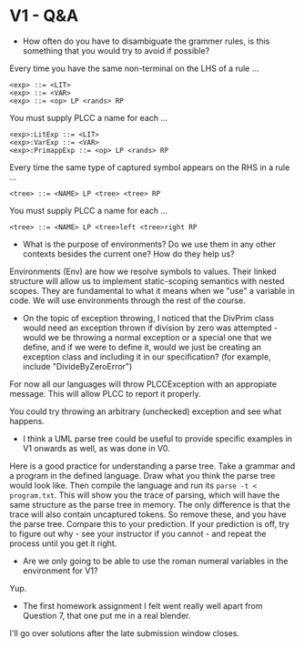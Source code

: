 ﻿# V1 - Q&A


* How often do you have to disambiguate the grammer rules, is this something that you would try to avoid if possible?

Every time you have the same non-terminal on the LHS of a rule ...

```
<exp> ::= <LIT>
<exp> ::= <VAR>
<exp> ::= <op> LP <rands> RP
```

You must supply PLCC a name for each ...

```
<exp>:LitExp ::= <LIT>
<exp>:VarExp ::= <VAR>
<exp>:PrimappExp ::= <op> LP <rands> RP
```

Every time the same type of captured symbol appears on the RHS in a rule ...

```
<tree> ::= <NAME> LP <tree> <tree> RP
```

You must supply PLCC a name for each ...

```
<tree> ::= <NAME> LP <tree>left <tree>right RP
```


* What is the purpose of environments? Do we use them in any other contexts besides the current one? How do they help us?

Environments (Env) are how we resolve symbols to values. Their linked structure will allow us to implement static-scoping semantics with nested scopes. They are fundamental to what it means when we "use" a variable in code. We will use environments through the rest of the course.


* On the topic of exception throwing, I noticed that the DivPrim class would need an exception thrown if division by zero was attempted - would we be throwing a normal exception or a special one that we define, and if we were to define it, would we just be creating an exception class and including it in our specification? (for example, include "DivideByZeroError")

For now all our languages will throw PLCCException with an appropiate message.
This will allow PLCC to report it properly.

You could try throwing an arbitrary (unchecked) exception and see what happens.


* I think a UML parse tree could be useful to provide specific examples in V1 onwards as well, as was done in V0.

Here is a good practice for understanding a parse tree. Take a grammar and a program in the defined language. Draw what you think the parse tree would look like. Then compile the language and run its `parse -t < program.txt`. This will show you the trace of parsing, which will have the same structure as the parse tree in memory. The only difference is that the trace will also contain uncaptured tokens. So remove these, and you have the parse tree. Compare this to your prediction. If your prediction is off, try to figure out why - see your instructor if you cannot - and repeat the process until you get it right.


* Are we only going to be able to use the roman numeral variables in the environment for V1?

Yup.


* The first homework assignment I felt went really well apart from Question 7, that one put me in a real blender.

I'll go over solutions after the late submission window closes.
